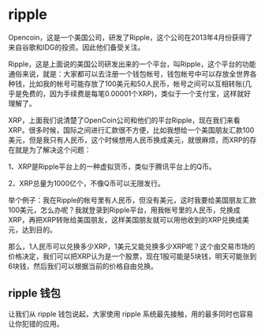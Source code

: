 
# ripple
Opencoin，这是一个美国公司，研发了Ripple，这个公司在2013年4月份获得了来自谷歌和IDG的投资。因此他们备受关注。

Ripple，这是上面说的美国公司研发出来的一个平台，叫Ripple，这个平台的功能通俗来说，就是：大家都可以去注册一个钱包帐号，钱包帐号中可以存放全世界各种钱，比如我的帐号可能存放了100美元和50人民币，帐号之间可以互相转账(几乎是免费的，因为手续费是每笔0.00001个XRP)，类似于一个支付宝，这样就好理解了。

XRP，上面我们说清楚了OpenCoin公司和他们的平台Ripple，现在我们来看XRP。很多时候，国际之间进行汇款很不方便，比如我想给一个美国朋友汇款100美元，但是我只有人民币，这个时候想用人民币换成美元，就很麻烦，而XRP的存在就是为了解决这个问题：

1、XRP是Ripple平台上的一种虚拟货币，类似于腾讯平台上的Q币。

2、XRP总量为1000亿个，不像Q币可以无限发行。

举个例子：我在Ripple的帐号里有人民币，但没有美元，这时我要给美国朋友汇款100美元，怎么办呢？我就登录到Ripple平台，用我帐号里的人民币，兑换成XRP，再把XRP转账给美国朋友，这样美国朋友就可以用他收到的XRP兑换成美元，达到目的。

那么，1人民币可以兑换多少XRP，1美元又能兑换多少XRP呢？这个由交易市场的价格决定，我们可以把XRP认为是一个股票，现在1股可能是5块钱，明天可能张到6块钱，然后我们可以根据当前的价格自由兑换。


## ripple 钱包
让我们从 ripple 钱包说起，大家使用 ripple 系统最先接触，用的最多同时也容易让你犯错的应用。

